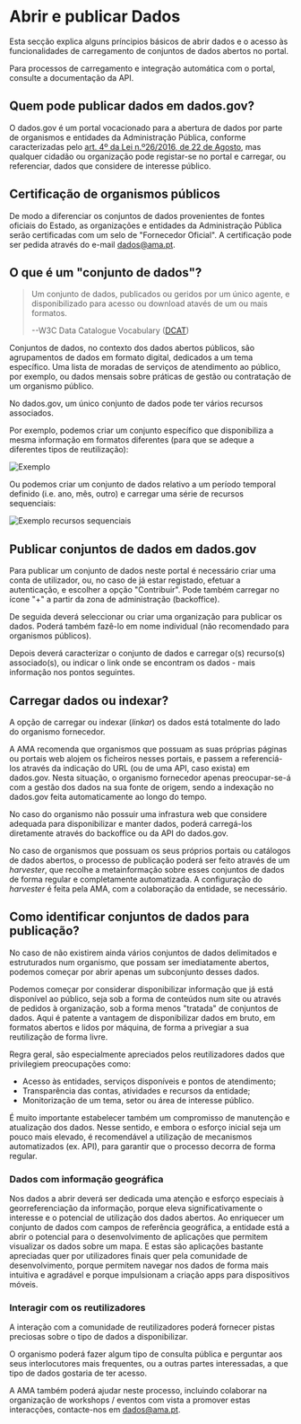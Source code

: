 # Abrir e publicar Dados

Esta secção explica alguns príncipios básicos de abrir dados e o acesso às funcionalidades de carregamento de conjuntos de dados abertos no portal. 

Para processos de carregamento e integração automática com o portal, consulte a documentação da API.

## Quem pode publicar dados em dados.gov?

O dados.gov é um portal vocacionado para a abertura de dados por parte de organismos e entidades da Administração Pública, conforme caracterizadas pelo [art. 4º da Lei n.º26/2016, de 22 de Agosto](http://www.pgdlisboa.pt/leis/lei_mostra_articulado.php?nid=2591&tabela=leis&ficha=1&pagina=1&so_miolo= "Lei nº26/2016 de 22 de Agosto"), mas qualquer cidadão ou organização pode registar-se no portal e carregar, ou referenciar, dados que considere de interesse público.

## Certificação de organismos públicos

De modo a diferenciar os conjuntos de dados provenientes de fontes oficiais do Estado, as organizações e entidades da Administração Pública serão certificadas com um selo de "Fornecedor Oficial". A certificação pode ser pedida através do e-mail dados@ama.pt.

## O que é um "conjunto de dados"?

>Um conjunto de dados, publicados ou geridos por um único agente, e disponibilizado para acesso ou download atavés de um ou mais formatos.
>
>--W3C Data Catalogue Vocabulary ([DCAT](http://www.w3.org/TR/2014/REC-vocab-dcat-20140116/))

Conjuntos de dados, no contexto dos dados abertos públicos, são agrupamentos de dados em formato digital, dedicados a um tema específico. Uma lista de moradas de serviços de atendimento ao público, por exemplo, ou dados mensais sobre práticas de gestão ou contratação de um organismo público.

No dados.gov, um único conjunto de dados pode ter vários recursos associados.

Por exemplo, podemos criar um conjunto específico que disponibiliza a mesma informação em formatos diferentes (para que se adeque a diferentes tipos de reutilização):

![Exemplo](https://raw.githubusercontent.com/amagovpt/docs.dados.gov.pt/master/img/ex%20dataset%20recursos.JPG)

Ou podemos criar um conjunto de dados relativo a um período temporal definido (i.e. ano, mês, outro) e carregar uma série de recursos sequenciais:

![Exemplo recursos sequenciais](https://raw.githubusercontent.com/amagovpt/docs.dados.gov.pt/master/img/ex%20dataset%20recursosv21.JPG)

## Publicar conjuntos de dados em dados.gov

Para publicar um conjunto de dados neste portal é necessário criar uma conta de utilizador, ou, no caso de já estar registado, efetuar a autenticação, e escolher a opção "Contribuir". Pode também carregar no ícone "+" a partir da zona de administração (backoffice).

De seguida deverá seleccionar ou criar uma organização para publicar os dados. Poderá também fazê-lo em nome individual (não recomendado para organismos públicos).

Depois deverá caracterizar o conjunto de dados e carregar o(s) recurso(s) associado(s), ou indicar o link onde se encontram os dados - mais informação nos pontos seguintes.

## Carregar dados ou indexar?

A opção de carregar ou indexar (_linkar_) os dados está totalmente do lado do organismo fornecedor. 

A AMA recomenda que organismos que possuam as suas próprias páginas ou portais web alojem os ficheiros nesses portais, e passem a referenciá-los através da indicação do URL (ou de uma API, caso exista) em dados.gov. Nesta situação, o organismo fornecedor apenas preocupar-se-á com a gestão dos dados na sua fonte de origem, sendo a indexação no dados.gov feita automaticamente ao longo do tempo.

No caso do organismo não possuir uma infrastura web que considere adequada para disponibilizar e manter dados, poderá carregá-los diretamente através do backoffice ou da API do dados.gov.

No caso de organismos que possuam os seus próprios portais ou catálogos de dados abertos, o processo de publicação poderá ser feito através de um _harvester_, que recolhe a metainformação sobre esses conjuntos de dados de forma regular e completamente automatizada. A configuração do _harvester_ é feita pela AMA, com a colaboração da entidade, se necessário.

## Como identificar conjuntos de dados para publicação?

No caso de não existirem ainda vários conjuntos de dados delimitados e estruturados num organismo, que possam ser imediatamente abertos, podemos começar por abrir apenas um subconjunto desses dados.

Podemos começar por considerar disponibilizar informação que já está disponível ao público, seja sob a forma de conteúdos num site ou através de pedidos à organização, sob a forma menos "tratada" de conjuntos de dados. Aqui é patente a vantagem de disponibilizar dados em bruto, em formatos abertos e lidos por máquina, de forma a privegiar a sua reutilização de forma livre.

Regra geral, são especialmente apreciados pelos reutilizadores dados que privilegiem preocupações como:

*	Acesso às entidades, serviços disponíveis e pontos de atendimento;
*	Transparência das contas, atividades e recursos da entidade;
*	Monitorização de um tema, setor ou área de interesse público.

É muito importante estabelecer também um compromisso de manutenção e atualização dos dados. Nesse sentido, e embora o esforço inicial seja um pouco mais elevado, é recomendável a utilização de mecanismos automatizados (ex. API), para garantir que o processo decorra de forma regular.

### Dados com informação geográfica

Nos dados a abrir deverá ser dedicada uma atenção e esforço especiais à georreferenciação da informação, porque eleva significativamente o interesse e o potencial de utilização dos dados abertos. Ao enriquecer um conjunto de dados com campos de referência geográfica, a entidade está a abrir o potencial para o desenvolvimento de aplicações que permitem visualizar os dados sobre um mapa. E estas são aplicações bastante apreciadas quer por utilizadores finais quer pela comunidade de desenvolvimento, porque permitem navegar nos dados de forma mais intuitiva e agradável e porque impulsionam a criação apps para dispositivos móveis. 

### Interagir com os reutilizadores

A interação com a comunidade de reutilizadores poderá fornecer pistas preciosas sobre o tipo de dados a disponibilizar. 

O organismo poderá fazer algum tipo de consulta pública e perguntar aos seus interlocutores mais frequentes, ou a outras partes interessadas, a que tipo de dados gostaria de ter acesso.

A AMA também poderá ajudar neste processo, incluindo colaborar na organização de workshops / eventos com vista a promover estas interacções, contacte-nos em dados@ama.pt.










